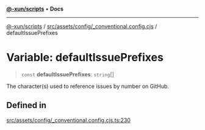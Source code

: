 [**@-xun/scripts**](../../../../../README.md) • **Docs**

***

[@-xun/scripts](../../../../../README.md) / [src/assets/config/\_conventional.config.cjs](../README.md) / defaultIssuePrefixes

# Variable: defaultIssuePrefixes

> `const` **defaultIssuePrefixes**: `string`[]

The character(s) used to reference issues by number on GitHub.

## Defined in

[src/assets/config/\_conventional.config.cjs.ts:230](https://github.com/Xunnamius/xscripts/blob/ba9f63839da3826ddc001b87c07464b3feaa49e7/src/assets/config/_conventional.config.cjs.ts#L230)
